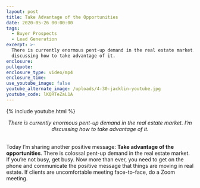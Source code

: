 ```yaml
---
layout: post
title: Take Advantage of the Opportunities
date: 2020-05-26 00:00:00
tags:
  - Buyer Prospects
  - Lead Generation
excerpt: >-
  There is currently enormous pent-up demand in the real estate market. I’m
  discussing how to take advantage of it.
enclosure:
pullquote:
enclosure_type: video/mp4
enclosure_time:
use_youtube_image: false
youtube_alternate_image: /uploads/4-30-jacklin-youtube.jpg
youtube_code: lKQRTeZaL1A
---
```


{% include youtube.html %}

<center><em>There is currently enormous pent-up demand in the real estate market. I&rsquo;m discussing how to take advantage of it.</em></center>

<br>Today I’m sharing another positive message: **Take advantage of the opportunities**. There is colossal pent-up demand in the real estate market. If you’re not busy, get busy. Now more than ever, you need to get on the phone and communicate the positive message that things are moving in real estate. If clients are uncomfortable meeting face-to-face, do a Zoom meeting.